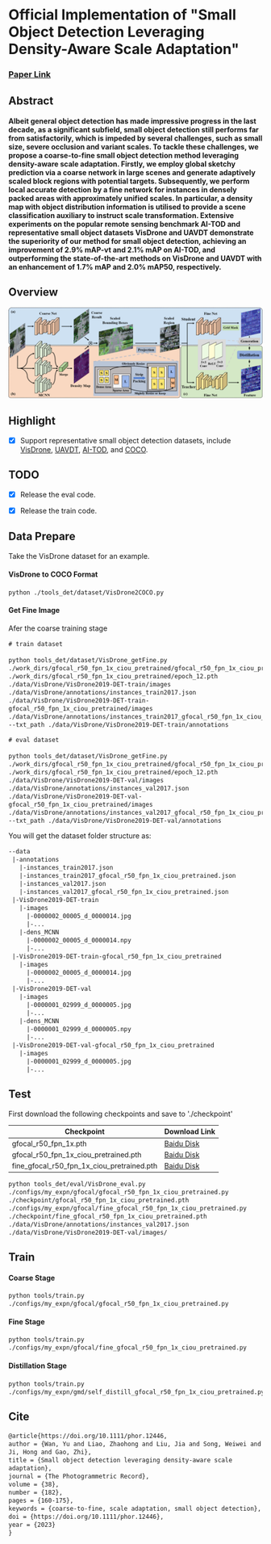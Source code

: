 # Official Implementation of "Small Object Detection Leveraging Density-Aware Scale Adaptation"

### [Paper Link](https://onlinelibrary.wiley.com/doi/10.1111/phor.12446)

## Abstract

#### Albeit general object detection has made impressive progress in the last decade, as a significant subfield, small object detection still performs far from satisfactorily, which is impeded by several challenges, such as small size, severe occlusion and variant scales. To tackle these challenges, we propose a coarse-to-fine small object detection method leveraging density-aware scale adaptation. Firstly, we employ global sketchy prediction via a coarse network in large scenes and generate adaptively scaled block regions with potential targets. Subsequently, we perform local accurate detection by a fine network for instances in densely packed areas with approximately unified scales. In particular, a density map with object distribution information is utilised to provide a scene classification auxiliary to instruct scale transformation. Extensive experiments on the popular remote sensing benchmark AI-TOD and representative small object datasets VisDrone and UAVDT demonstrate the superiority of our method for small object detection, achieving an improvement of 2.9% mAP-vt and 2.1% mAP on AI-TOD, and outperforming the state-of-the-art methods on VisDrone and UAVDT with an enhancement of 1.7% mAP and 2.0% mAP50, respectively.


## Overview

![pipeline](assets/small_object_detection_pipeline.png)

## Highlight

 - [x] Support representative small object detection datasets, include [VisDrone](https://github.com/VisDrone/VisDrone-Dataset), [UAVDT](https://github.com/jwangjie/UAV-Vehicle-Detection-Dataset), [AI-TOD](https://github.com/jwwangchn/AI-TOD), and [COCO](https://cocodataset.org/).

## TODO

 - [x] Release the eval code.
 - [x] Release the train code.


## Data Prepare

Take the VisDrone dataset for an example.

#### VisDrone to COCO Format

```shell
python ./tools_det/dataset/VisDrone2COCO.py 
```

#### Get Fine Image

Afer the coarse training stage

```shell
# train dataset

python tools_det/dataset/VisDrone_getFine.py
./work_dirs/gfocal_r50_fpn_1x_ciou_pretrained/gfocal_r50_fpn_1x_ciou_pretrained.py
./work_dirs/gfocal_r50_fpn_1x_ciou_pretrained/epoch_12.pth
./data/VisDrone/VisDrone2019-DET-train/images
./data/VisDrone/annotations/instances_train2017.json
./data/VisDrone/VisDrone2019-DET-train-gfocal_r50_fpn_1x_ciou_pretrained/images
./data/VisDrone/annotations/instances_train2017_gfocal_r50_fpn_1x_ciou_pretrained.json
--txt_path ./data/VisDrone/VisDrone2019-DET-train/annotations

```

```shell
# eval dataset

python tools_det/dataset/VisDrone_getFine.py
./work_dirs/gfocal_r50_fpn_1x_ciou_pretrained/gfocal_r50_fpn_1x_ciou_pretrained.py
./work_dirs/gfocal_r50_fpn_1x_ciou_pretrained/epoch_12.pth
./data/VisDrone/VisDrone2019-DET-val/images
./data/VisDrone/annotations/instances_val2017.json
./data/VisDrone/VisDrone2019-DET-val-gfocal_r50_fpn_1x_ciou_pretrained/images
./data/VisDrone/annotations/instances_val2017_gfocal_r50_fpn_1x_ciou_pretrained.json
--txt_path ./data/VisDrone/VisDrone2019-DET-val/annotations
```

You will get the dataset folder structure as:

```
--data
 |-annotations
   |-instances_train2017.json
   |-instances_train2017_gfocal_r50_fpn_1x_ciou_pretrained.json
   |-instances_val2017.json
   |-instances_val2017_gfocal_r50_fpn_1x_ciou_pretrained.json
 |-VisDrone2019-DET-train
   |-images
     |-0000002_00005_d_0000014.jpg
     |-...
   |-dens_MCNN
     |-0000002_00005_d_0000014.npy
     |-...
 |-VisDrone2019-DET-train-gfocal_r50_fpn_1x_ciou_pretrained
   |-images
     |-0000002_00005_d_0000014.jpg
     |-...
 |-VisDrone2019-DET-val
   |-images
     |-0000001_02999_d_0000005.jpg
     |-...
   |-dens_MCNN
     |-0000001_02999_d_0000005.npy
     |-...
 |-VisDrone2019-DET-val-gfocal_r50_fpn_1x_ciou_pretrained
   |-images
     |-0000001_02999_d_0000005.jpg
     |-...
```


## Test

First download the following checkpoints and save to './checkpoint'

| Checkpoint | Download Link |
|-------|-------|
| gfocal_r50_fpn_1x.pth | [Baidu Disk](https://pan.baidu.com/s/16SHmw4i-lVCC8YHVLADfJA?pwd=6666) |
| gfocal_r50_fpn_1x_ciou_pretrained.pth | [Baidu Disk](https://pan.baidu.com/s/1h5yMBikbpmLpgYSmHKiMmA?pwd=6666) |
| fine_gfocal_r50_fpn_1x_ciou_pretrained.pth | [Baidu Disk](https://pan.baidu.com/s/1nrXvNQo6J5qhhKzyVpXNBQ?pwd=6666) |


```shell
python tools_det/eval/VisDrone_eval.py ./configs/my_expn/gfocal/gfocal_r50_fpn_1x_ciou_pretrained.py ./checkpoint/gfocal_r50_fpn_1x_ciou_pretrained.pth ./configs/my_expn/gfocal/fine_gfocal_r50_fpn_1x_ciou_pretrained.py ./checkpoint/fine_gfocal_r50_fpn_1x_ciou_pretrained.pth ./data/VisDrone/annotations/instances_val2017.json ./data/VisDrone/VisDrone2019-DET-val/images/
```

## Train

#### Coarse Stage

```shell
python tools/train.py ./configs/my_expn/gfocal/gfocal_r50_fpn_1x_ciou_pretrained.py

```

#### Fine Stage

```shell
python tools/train.py ./configs/my_expn/gfocal/fine_gfocal_r50_fpn_1x_ciou_pretrained.py
```

#### Distillation Stage

```shell
python tools/train.py ./configs/my_expn/gmd/self_distill_gfocal_r50_fpn_1x_ciou_pretrained.py
```


## Cite

```
@article{https://doi.org/10.1111/phor.12446,
author = {Wan, Yu and Liao, Zhaohong and Liu, Jia and Song, Weiwei and Ji, Hong and Gao, Zhi},
title = {Small object detection leveraging density-aware scale adaptation},
journal = {The Photogrammetric Record},
volume = {38},
number = {182},
pages = {160-175},
keywords = {coarse-to-fine, scale adaptation, small object detection},
doi = {https://doi.org/10.1111/phor.12446},
year = {2023}
}

```
